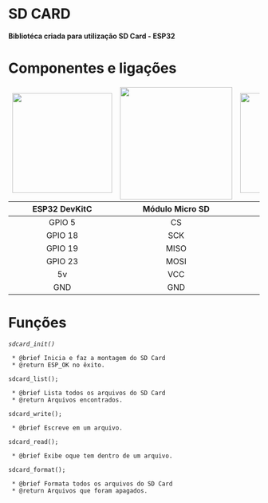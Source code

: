 # SD CARD
__Bibliotéca criada para utilização SD Card - ESP32__


# Componentes e ligações
<table>
<thead>
  <tr>
    <td colspan="1" align="center"><img src="https://cdn.awsli.com.br/1000x1000/468/468162/produto/103347624/9ef0318f0a.jpg" width="200"></td>
    <td colspan="1" align="center"><img src="https://cdn.awsli.com.br/600x700/95/95881/produto/94057618/059e114f7f.jpg" width="225"></td>
    <td colspan="1" align="center"><img src="https://www.baudaeletronica.com.br/media/catalog/product/cache/1/image/9df78eab33525d08d6e5fb8d27136e95/1/0/10k.png" width="200"></td>
  </tr>
    <th align="center"> ESP32 DevKitC </th>
    <th align="center"> Módulo Micro SD</th>
    <th align="center">Resistor 10k Ω</th>
  </tr>
</thead>
<tbody>
  <tr>
    <td align="center">GPIO 5</td> 
    <td align="center">CS</td>
    <td align="center">Pull UP</td>
  </tr>
    <tr>
    <td align="center">GPIO 18</td>
    <td align="center">SCK</td>
    <td align="center">Pull UP</td>
  </tr>
    <tr>
    <td align="center">GPIO 19</td>
    <td align="center">MISO</td>
    <td align="center">Pull UP</td>
  </tr>
  <tr>
    <td align="center">GPIO 23</td>
    <td align="center">MOSI</td>
    <td align="center">Pull UP</td>
  </tr>
  <tr>
    <td align="center">5v</td>
    <td align="center">VCC</td>
    <td align="center"> - </td>
  </tr>
    <tr>
    <td align="center">GND</td>
    <td align="center">GND</td>
    <td align="center"> - </td>
  </tr>
</tbody>
</table>

# Funções
_`sdcard_init()`_
```
 * @brief Inicia e faz a montagem do SD Card
 * @return ESP_OK no êxito.
```
`sdcard_list();`
```
 * @brief Lista todos os arquivos do SD Card
 * @return Arquivos encontrados.
```
`sdcard_write();`
```
 * @brief Escreve em um arquivo.
```
`sdcard_read();`
```
 * @brief Exibe oque tem dentro de um arquivo.
```
`sdcard_format();`
```
 * @brief Formata todos os arquivos do SD Card
 * @return Arquivos que foram apagados.
```